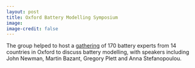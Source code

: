 ```yaml
---
layout: post
title: Oxford Battery Modelling Symposium
image: 
image-credit: false
---
```

The group helped to host a [gathering](http://batterymodel.ox.ac.uk) of 170 battery experts from 14 countries in Oxford to discuss battery modelling, with speakers including John Newman, Martin Bazant, Gregory Plett and Anna Stefanopoulou.